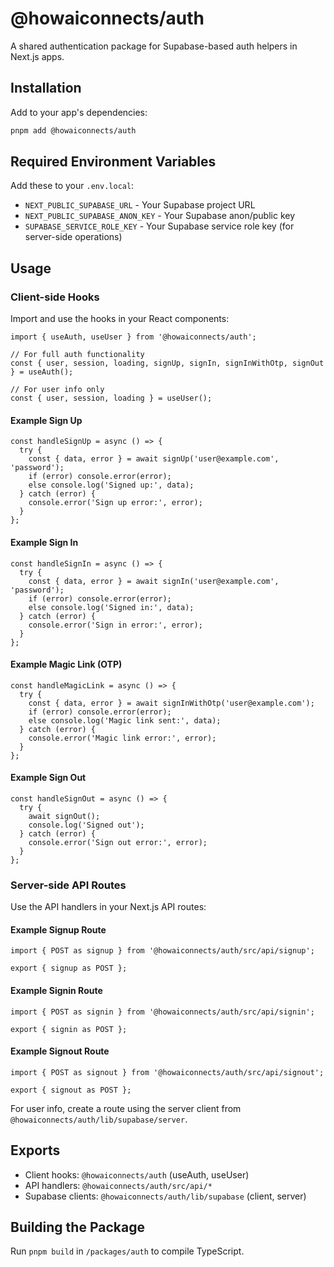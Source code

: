 # @howaiconnects/auth

A shared authentication package for Supabase-based auth helpers in Next.js apps.

## Installation

Add to your app's dependencies:

```bash
pnpm add @howaiconnects/auth
```

## Required Environment Variables

Add these to your `.env.local`:

- `NEXT_PUBLIC_SUPABASE_URL` - Your Supabase project URL
- `NEXT_PUBLIC_SUPABASE_ANON_KEY` - Your Supabase anon/public key
- `SUPABASE_SERVICE_ROLE_KEY` - Your Supabase service role key (for server-side operations)

## Usage

### Client-side Hooks

Import and use the hooks in your React components:

```tsx
import { useAuth, useUser } from '@howaiconnects/auth';

// For full auth functionality
const { user, session, loading, signUp, signIn, signInWithOtp, signOut } = useAuth();

// For user info only
const { user, session, loading } = useUser();
```

#### Example Sign Up

```tsx
const handleSignUp = async () => {
  try {
    const { data, error } = await signUp('user@example.com', 'password');
    if (error) console.error(error);
    else console.log('Signed up:', data);
  } catch (error) {
    console.error('Sign up error:', error);
  }
};
```

#### Example Sign In

```tsx
const handleSignIn = async () => {
  try {
    const { data, error } = await signIn('user@example.com', 'password');
    if (error) console.error(error);
    else console.log('Signed in:', data);
  } catch (error) {
    console.error('Sign in error:', error);
  }
};
```

#### Example Magic Link (OTP)

```tsx
const handleMagicLink = async () => {
  try {
    const { data, error } = await signInWithOtp('user@example.com');
    if (error) console.error(error);
    else console.log('Magic link sent:', data);
  } catch (error) {
    console.error('Magic link error:', error);
  }
};
```

#### Example Sign Out

```tsx
const handleSignOut = async () => {
  try {
    await signOut();
    console.log('Signed out');
  } catch (error) {
    console.error('Sign out error:', error);
  }
};
```

### Server-side API Routes

Use the API handlers in your Next.js API routes:

#### Example Signup Route

```tsx
import { POST as signup } from '@howaiconnects/auth/src/api/signup';

export { signup as POST };
```

#### Example Signin Route

```tsx
import { POST as signin } from '@howaiconnects/auth/src/api/signin';

export { signin as POST };
```

#### Example Signout Route

```tsx
import { POST as signout } from '@howaiconnects/auth/src/api/signout';

export { signout as POST };
```

For user info, create a route using the server client from `@howaiconnects/auth/lib/supabase/server`.

## Exports

- Client hooks: `@howaiconnects/auth` (useAuth, useUser)
- API handlers: `@howaiconnects/auth/src/api/*`
- Supabase clients: `@howaiconnects/auth/lib/supabase` (client, server)

## Building the Package

Run `pnpm build` in `/packages/auth` to compile TypeScript.
